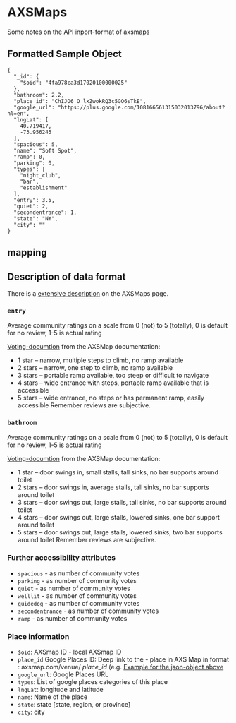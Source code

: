 # AXSMaps
Some notes on the API inport-format of axsmaps

## Formatted Sample Object

    {
      "_id": {
        "$oid": "4fa978ca3d17020100000025"
      },
      "bathroom": 2.2,
      "place_id": "ChIJO6_O_lxZwokRQ3c5GO6sTkE",
      "google_url": "https://plus.google.com/108166561315032013796/about?hl=en",
      "lngLat": [
        40.719417,
        -73.956245
      ],
      "spacious": 5,
      "name": "Soft Spot",
      "ramp": 0,
      "parking": 0,
      "types": [
        "night_club",
        "bar",
        "establishment"
      ],
      "entry": 3.5,
      "quiet": 2,
      "secondentrance": 1,
      "state": "NY",
      "city": ""
    }

## mapping





## Description of data format
There is a [extensive description](https://www.axsmap.com/faq/) on the AXSMaps page.

### `entry` 
Average community ratings on a scale from 0 (not) to 5 (totally), 0 is default for no review, 1-5 is actual rating

[Voting-documtion](https://www.axsmap.com/faq/) from the AXSMap documentation:

- 1 star – narrow, multiple steps to climb, no ramp available
- 2 stars – narrow, one step to climb, no ramp available
- 3 stars – portable ramp available, too steep or difficult to navigate
- 4 stars – wide entrance with steps, portable ramp available that is accessible
- 5 stars – wide entrance, no steps or has permanent ramp, easily accessible
Remember reviews are subjective. 


### `bathroom`
Average community ratings on a scale from 0 (not) to 5 (totally), 0 is default for no review, 1-5 is actual rating

[Voting-documtion](https://www.axsmap.com/faq/) from the AXSMap documentation:

- 1 star – door swings in, small stalls, tall sinks, no bar supports around toilet
- 2 stars – door swings in, average stalls, tall sinks, no bar supports around toilet
- 3 stars – door swings out, large stalls, tall sinks, no bar supports around toilet
- 4 stars – door swings out, large stalls, lowered sinks, one bar support around toilet
- 5 stars – door swings out, large stalls, lowered sinks, two bar supports around toilet
Remember reviews are subjective. 

### Further accessibility attributes

- `spacious` - as number of community votes
- `parking` - as number of community votes
- `quiet` - as number of community votes
- `welllit` - as number of community votes
- `guidedog` - as number of community votes 
- `secondentrance` - as number of community votes
- `ramp` - as number of community votes

### Place information

- `$oid`: AXSmap ID - local AXSmap ID
- `place_id` Google Places ID: Deep link to the - place in AXS Map in format : axsmap.com/venue/ *place_id* (e.g. [Example for the json-object above](https://axsmap.com/venue/ChIJO6_O_lxZwokRQ3c5GO6sTkE)
- `google_url`: Google Places URL
- `types`: List of google places categories of this place
- `lngLat`: longitude and latitude
- `name`: Name of the place
- `state`: state [state, region, or province]
- `city`: city
